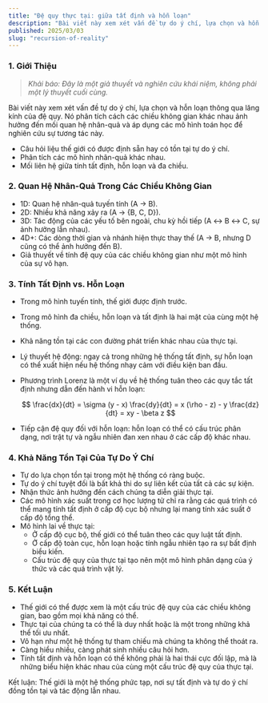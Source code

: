 ```yaml
---
title: "Đệ quy thực tại: giữa tất định và hỗn loạn"
description: "Bài viết này xem xét vấn đề tự do ý chí, lựa chọn và hỗn loạn thông qua lăng kính của đệ quy. Nó phân tích cách các chiều không gian khác nhau ảnh hưởng đến mối quan hệ nhân-quả và áp dụng các mô hình toán học để nghiên cứu sự tương tác này."
published: 2025/03/03
slug: "recursion-of-reality"
---
```


### 1. Giới Thiệu

> _Khải báo: Đây là một giả thuyết và nghiên cứu khái niệm, không phải một lý thuyết cuối cùng._

Bài viết này xem xét vấn đề tự do ý chí, lựa chọn và hỗn loạn thông qua lăng kính của đệ quy. Nó phân tích cách các chiều không gian khác nhau ảnh hưởng đến mối quan hệ nhân-quả và áp dụng các mô hình toán học để nghiên cứu sự tương tác này.

- Câu hỏi liệu thế giới có được định sẵn hay có tồn tại tự do ý chí.
- Phân tích các mô hình nhân-quả khác nhau.
- Mối liên hệ giữa tính tất định, hỗn loạn và đa chiều.

### 2. Quan Hệ Nhân-Quả Trong Các Chiều Không Gian

- 1D: Quan hệ nhân-quả tuyến tính (A → B).
- 2D: Nhiều khả năng xảy ra (A → {B, C, D}).
- 3D: Tác động của các yếu tố bên ngoài, chu kỳ hồi tiếp (A ↔ B ↔ C, sự ảnh hưởng lẫn nhau).
- 4D+: Các dòng thời gian và nhánh hiện thực thay thế (A → B, nhưng D cũng có thể ảnh hưởng đến B).
- Giả thuyết về tính đệ quy của các chiều không gian như một mô hình của sự vô hạn.

### 3. Tính Tất Định vs. Hỗn Loạn

- Trong mô hình tuyến tính, thế giới được định trước.
- Trong mô hình đa chiều, hỗn loạn và tất định là hai mặt của cùng một hệ thống.
- Khả năng tồn tại các con đường phát triển khác nhau của thực tại.
- Lý thuyết hệ động: ngay cả trong những hệ thống tất định, sự hỗn loạn có thể xuất hiện nếu hệ thống nhạy cảm với điều kiện ban đầu.
- Phương trình Lorenz là một ví dụ về hệ thống tuân theo các quy tắc tất định nhưng dẫn đến hành vi hỗn loạn:

    $$
        \frac{dx}{dt} = \sigma (y - x)
        \frac{dy}{dt} = x (\rho - z) - y
        \frac{dz}{dt} = xy - \beta z
    $$

- Tiếp cận đệ quy đối với hỗn loạn: hỗn loạn có thể có cấu trúc phân dạng, nơi trật tự và ngẫu nhiên đan xen nhau ở các cấp độ khác nhau.

### 4. Khả Năng Tồn Tại Của Tự Do Ý Chí

- Tự do lựa chọn tồn tại trong một hệ thống có ràng buộc.
- Tự do ý chí tuyệt đối là bất khả thi do sự liên kết của tất cả các sự kiện.
- Nhận thức ảnh hưởng đến cách chúng ta diễn giải thực tại.
- Các mô hình xác suất trong cơ học lượng tử chỉ ra rằng các quá trình có thể mang tính tất định ở cấp độ cục bộ nhưng lại mang tính xác suất ở cấp độ tổng thể.
- Mô hình lai về thực tại:
    - Ở cấp độ cục bộ, thế giới có thể tuân theo các quy luật tất định.
    - Ở cấp độ toàn cục, hỗn loạn hoặc tính ngẫu nhiên tạo ra sự bất định biểu kiến.
    - Cấu trúc đệ quy của thực tại tạo nên một mô hình phân dạng của ý thức và các quá trình vật lý.

### 5. Kết Luận

- Thế giới có thể được xem là một cấu trúc đệ quy của các chiều không gian, bao gồm mọi khả năng có thể.
- Thực tại của chúng ta có thể là duy nhất hoặc là một trong những khả thể tối ưu nhất.
- Vô hạn như một hệ thống tự tham chiếu mà chúng ta không thể thoát ra.
- Càng hiểu nhiều, càng phát sinh nhiều câu hỏi hơn.
- Tính tất định và hỗn loạn có thể không phải là hai thái cực đối lập, mà là những biểu hiện khác nhau của cùng một cấu trúc đệ quy của thực tại.

Kết luận: Thế giới là một hệ thống phức tạp, nơi sự tất định và tự do ý chí đồng tồn tại và tác động lẫn nhau.
